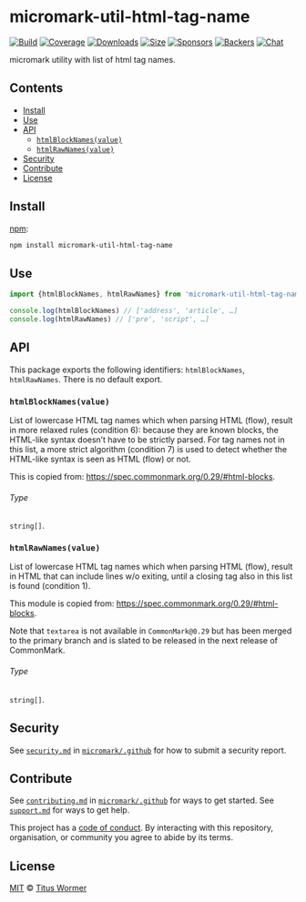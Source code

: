 # micromark-util-html-tag-name

[![Build][build-badge]][build]
[![Coverage][coverage-badge]][coverage]
[![Downloads][downloads-badge]][downloads]
[![Size][bundle-size-badge]][bundle-size]
[![Sponsors][sponsors-badge]][opencollective]
[![Backers][backers-badge]][opencollective]
[![Chat][chat-badge]][chat]

micromark utility with list of html tag names.

## Contents

*   [Install](#install)
*   [Use](#use)
*   [API](#api)
    *   [`htmlBlockNames(value)`](#htmlblocknamesvalue)
    *   [`htmlRawNames(value)`](#htmlrawnamesvalue)
*   [Security](#security)
*   [Contribute](#contribute)
*   [License](#license)

## Install

[npm][]:

```sh
npm install micromark-util-html-tag-name
```

## Use

```js
import {htmlBlockNames, htmlRawNames} from 'micromark-util-html-tag-name'

console.log(htmlBlockNames) // ['address', 'article', …]
console.log(htmlRawNames) // ['pre', 'script', …]
```

## API

This package exports the following identifiers: `htmlBlockNames`,
`htmlRawNames`.
There is no default export.

### `htmlBlockNames(value)`

List of lowercase HTML tag names which when parsing HTML (flow), result in more
relaxed rules (condition 6): because they are known blocks, the
HTML-like syntax doesn’t have to be strictly parsed.
For tag names not in this list, a more strict algorithm (condition 7) is used
to detect whether the HTML-like syntax is seen as HTML (flow) or not.

This is copied from: <https://spec.commonmark.org/0.29/#html-blocks>.

###### Type

`string[]`.

### `htmlRawNames(value)`

List of lowercase HTML tag names which when parsing HTML (flow), result in HTML
that can include lines w/o exiting, until a closing tag also in this list is
found (condition 1).

This module is copied from:
<https://spec.commonmark.org/0.29/#html-blocks>.

Note that `textarea` is not available in `CommonMark@0.29` but has been merged
to the primary branch and is slated to be released in the next release of
CommonMark.

###### Type

`string[]`.

## Security

See [`security.md`][securitymd] in [`micromark/.github`][health] for how to
submit a security report.

## Contribute

See [`contributing.md`][contributing] in [`micromark/.github`][health] for ways
to get started.
See [`support.md`][support] for ways to get help.

This project has a [code of conduct][coc].
By interacting with this repository, organisation, or community you agree to
abide by its terms.

## License

[MIT][license] © [Titus Wormer][author]

<!-- Definitions -->

[build-badge]: https://github.com/micromark/micromark/workflows/main/badge.svg

[build]: https://github.com/micromark/micromark/actions

[coverage-badge]: https://img.shields.io/codecov/c/github/micromark/micromark.svg

[coverage]: https://codecov.io/github/micromark/micromark

[downloads-badge]: https://img.shields.io/npm/dm/micromark-util-html-tag-name.svg

[downloads]: https://www.npmjs.com/package/micromark-util-html-tag-name

[bundle-size-badge]: https://img.shields.io/bundlephobia/minzip/micromark-util-html-tag-name.svg

[bundle-size]: https://bundlephobia.com/result?p=micromark-util-html-tag-name

[sponsors-badge]: https://opencollective.com/unified/sponsors/badge.svg

[backers-badge]: https://opencollective.com/unified/backers/badge.svg

[opencollective]: https://opencollective.com/unified

[npm]: https://docs.npmjs.com/cli/install

[chat-badge]: https://img.shields.io/badge/chat-discussions-success.svg

[chat]: https://github.com/micromark/micromark/discussions

[license]: https://github.com/micromark/micromark/blob/main/license

[author]: https://wooorm.com

[health]: https://github.com/micromark/.github

[securitymd]: https://github.com/micromark/.github/blob/HEAD/security.md

[contributing]: https://github.com/micromark/.github/blob/HEAD/contributing.md

[support]: https://github.com/micromark/.github/blob/HEAD/support.md

[coc]: https://github.com/micromark/.github/blob/HEAD/code-of-conduct.md

